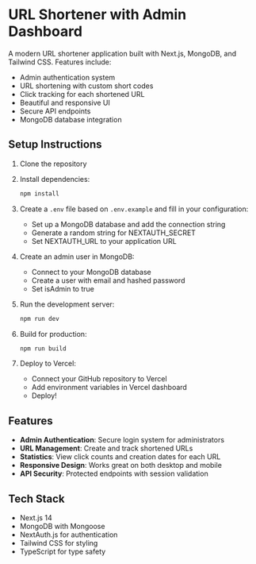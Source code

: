 # URL Shortener with Admin Dashboard

A modern URL shortener application built with Next.js, MongoDB, and Tailwind CSS. Features include:

- Admin authentication system
- URL shortening with custom short codes
- Click tracking for each shortened URL
- Beautiful and responsive UI
- Secure API endpoints
- MongoDB database integration

## Setup Instructions

1. Clone the repository
2. Install dependencies:
   ```bash
   npm install
   ```

3. Create a `.env` file based on `.env.example` and fill in your configuration:
   - Set up a MongoDB database and add the connection string
   - Generate a random string for NEXTAUTH_SECRET
   - Set NEXTAUTH_URL to your application URL

4. Create an admin user in MongoDB:
   - Connect to your MongoDB database
   - Create a user with email and hashed password
   - Set isAdmin to true

5. Run the development server:
   ```bash
   npm run dev
   ```

6. Build for production:
   ```bash
   npm run build
   ```

7. Deploy to Vercel:
   - Connect your GitHub repository to Vercel
   - Add environment variables in Vercel dashboard
   - Deploy!

## Features

- **Admin Authentication**: Secure login system for administrators
- **URL Management**: Create and track shortened URLs
- **Statistics**: View click counts and creation dates for each URL
- **Responsive Design**: Works great on both desktop and mobile
- **API Security**: Protected endpoints with session validation

## Tech Stack

- Next.js 14
- MongoDB with Mongoose
- NextAuth.js for authentication
- Tailwind CSS for styling
- TypeScript for type safety

